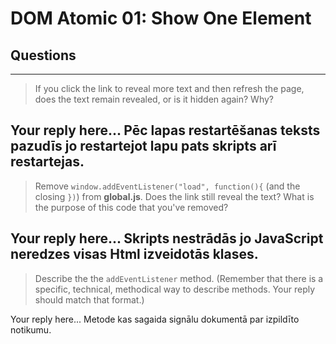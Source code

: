 # DOM Atomic 01: Show One Element

## Questions

---

> If you click the link to reveal more text and then refresh the page, does the text remain revealed, or is it hidden again? Why?

Your reply here...
Pēc lapas restartēšanas teksts pazudīs jo restartejot lapu pats skripts arī restartejas.
---

> Remove `window.addEventListener("load", function(){` (and the closing `})`) from **global.js**. Does the link still reveal the text? What is the purpose of this code that you've removed?

Your reply here...
Skripts nestrādās jo JavaScript neredzes visas Html izveidotās klases.
---

> Describe the the `addEventListener` method. (Remember that there is a specific, technical, methodical way to describe methods. Your reply should match that format.)

Your reply here...
Metode kas sagaida signālu dokumentā par izpildīto notikumu.
